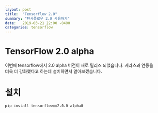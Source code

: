 ```yaml
---
layout: post
title:  "Tensorflow 2.0"
summary: "텐서플로우 2.0 사용하기"
date:   2019-03-21 22:00 -0400
categories: tensorflow
---
```


# TensorFlow 2.0 alpha
이번에 tensorflow에서 2.0 alpha 버전이 새로 릴리즈 되었습니다. 케라스과 연동을 더욱 더 강화했다고 하는데 설치하면서 알아보겠습니다.


# 설치
```
pip install tensorflow==2.0.0-alpha0
```

# 
